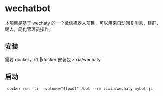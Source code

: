 # wechatbot

本项目是基于 wechaty 的一个微信机器人项目，可以用来自动回复消息，建群，踢人，简化管理员操作。

## 安装

需要 docker，和 docker 安装包 zixia/wechaty

## 启动

```
 docker run -ti --volume="$(pwd)":/bot --rm zixia/wechaty mybot.js
```
